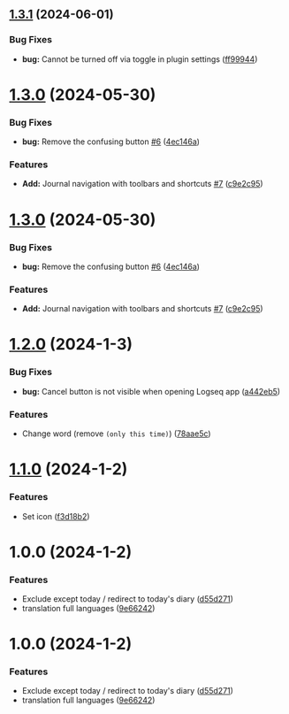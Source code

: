 ## [1.3.1](https://github.com/YU000jp/logseq-plugin-single-journal/compare/v1.3.0...v1.3.1) (2024-06-01)


### Bug Fixes

* **bug:** Cannot be turned off via toggle in plugin settings ([ff99944](https://github.com/YU000jp/logseq-plugin-single-journal/commit/ff99944756274cd7a38f9c9937bef4a3e6e03874))

# [1.3.0](https://github.com/YU000jp/logseq-plugin-single-journal/compare/v1.2.0...v1.3.0) (2024-05-30)


### Bug Fixes

* **bug:** Remove the confusing button [#6](https://github.com/YU000jp/logseq-plugin-single-journal/issues/6) ([4ec146a](https://github.com/YU000jp/logseq-plugin-single-journal/commit/4ec146a133e93227430ce81927f2c5db3264e8f5))


### Features

* **Add:** Journal navigation with toolbars and shortcuts [#7](https://github.com/YU000jp/logseq-plugin-single-journal/issues/7) ([c9e2c95](https://github.com/YU000jp/logseq-plugin-single-journal/commit/c9e2c951ea021e4230a387a0490de6318fe77399))

# [1.3.0](https://github.com/YU000jp/logseq-plugin-single-journal/compare/v1.2.0...v1.3.0) (2024-05-30)


### Bug Fixes

* **bug:** Remove the confusing button [#6](https://github.com/YU000jp/logseq-plugin-single-journal/issues/6) ([4ec146a](https://github.com/YU000jp/logseq-plugin-single-journal/commit/4ec146a133e93227430ce81927f2c5db3264e8f5))


### Features

* **Add:** Journal navigation with toolbars and shortcuts [#7](https://github.com/YU000jp/logseq-plugin-single-journal/issues/7) ([c9e2c95](https://github.com/YU000jp/logseq-plugin-single-journal/commit/c9e2c951ea021e4230a387a0490de6318fe77399))

# [1.2.0](https://github.com/YU000jp/logseq-plugin-single-journal/compare/v1.1.0...v1.2.0) (2024-1-3)


### Bug Fixes

* **bug:** Cancel button is not visible when opening Logseq app ([a442eb5](https://github.com/YU000jp/logseq-plugin-single-journal/commit/a442eb5446aab1db567ccc4cef70809bb740319d))


### Features

* Change word (remove `(only this time)`) ([78aae5c](https://github.com/YU000jp/logseq-plugin-single-journal/commit/78aae5c52eedce5d89c1afb6323657338e5119d1))

# [1.1.0](https://github.com/YU000jp/logseq-plugin-single-journal/compare/v1.0.0...v1.1.0) (2024-1-2)


### Features

* Set icon ([f3d18b2](https://github.com/YU000jp/logseq-plugin-single-journal/commit/f3d18b2917d463e620fb8814911e528275f10833))

# 1.0.0 (2024-1-2)


### Features

* Exclude except today / redirect to today's diary ([d55d271](https://github.com/YU000jp/logseq-plugin-single-journal/commit/d55d271d7ed0b30113d06e449678aac9ccc1a7da))
* translation full languages ([9e66242](https://github.com/YU000jp/logseq-plugin-single-journal/commit/9e662422594d1091a65fcb175dd54ad99dac7786))

# 1.0.0 (2024-1-2)


### Features

* Exclude except today / redirect to today's diary ([d55d271](https://github.com/YU000jp/logseq-plugin-single-journal/commit/d55d271d7ed0b30113d06e449678aac9ccc1a7da))
* translation full languages ([9e66242](https://github.com/YU000jp/logseq-plugin-single-journal/commit/9e662422594d1091a65fcb175dd54ad99dac7786))

